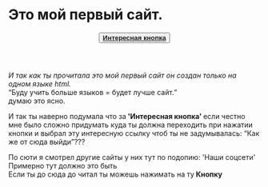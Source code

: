 <!DOCTYPE html>
<html lang="ru">
  <head>
    <meta charset="utf-8">
    <link rel="stylesheet" href="style.css">
    <!-- Это то-что написано на вкладке -->
    <!--Всегда путал где шапка сайта поэтому это написал-->
    <h1>Это мой первый сайт.</h1>
  </head>
  <body>
    <header>
      <nav>
        <!--Ссылка на наш диолог с ксюшой-->
        <button><a href="https://telegramm.site/#/im?p=u451714563_4524508873840115012"><b>Интересная кнопка</b></a></button>
      </nav>
    </header>
    <main>
      <article>
        <p><i>И так как ты прочитала это мой первый сайт он создан только на одном языке html.</i><br><q>Буду учить больше языков = будет лучше сайт.</q> <br>думаю это ясно.</p>
        <p>
          И так ты наверно подумала что за<strong> 'Интересная кнопка' </strong>если честно мне было сложно придумать куда ты должна переходить при нажатии кнопки и выбрал эту интересную ссылку чтоб ты не задумывалась: <q>Как же от сюда выйди</q>???
        </p>
      </article>
      <!-- Тут было написано: 'Тут могла быть ваша реклама'.-->
      <aside>
        По сюти я смотрел другие сайты у них тут по подопию: 'Наши соцсети' Примерно тут должно это быть
      </aside>
    </main>
    <!-- Это подвал сайта-->
    <footer>
      Если ты до сюда до читал ты можешь нажимать на ту<STRONG> Кнопку </STRONG>
    </footer>
  </body>
</html>
